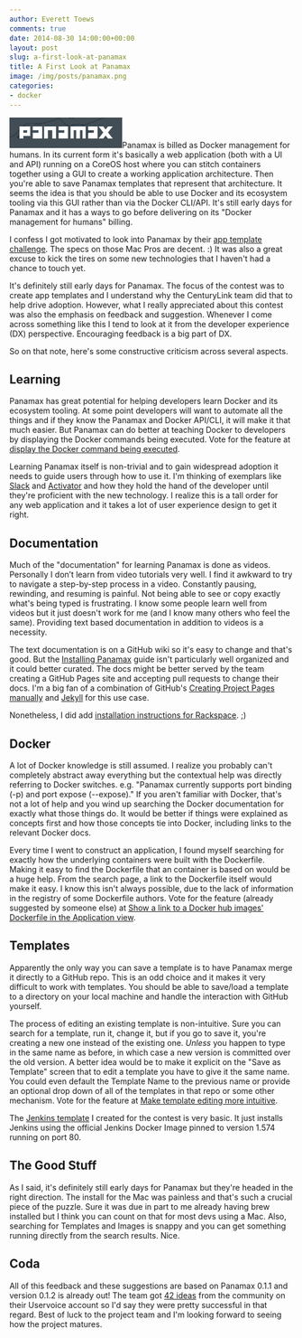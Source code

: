 ```yaml
---
author: Everett Toews
comments: true
date: 2014-08-30 14:00:00+00:00
layout: post
slug: a-first-look-at-panamax
title: A First Look at Panamax
image: /img/posts/panamax.png
categories:
- docker
---
```


<img class="img-right" src="/img/posts/panamax.png"/>Panamax is billed as Docker management for humans. In its current form it's basically a web application (both with a UI and API) running on a CoreOS host where you can stitch containers together using a GUI to create a working application architecture. Then you're able to save Panamax templates that represent that architecture. It seems the idea is that you should be able to use Docker and its ecosystem tooling via this GUI rather than via the Docker CLI/API. It's still early days for Panamax and it has a ways to go before delivering on its "Docker management for humans" billing.

<!--more-->

I confess I got motivated to look into Panamax by their [app template challenge](http://panamax.io/contest). The specs on those Mac Pros are decent. :) It was also a great excuse to kick the tires on some new technologies that I haven't had a chance to touch yet.

It's definitely still early days for Panamax. The focus of the contest was to create app templates and I understand why the CenturyLink team did that to help drive adoption. However, what I really appreciated about this contest was also the emphasis on feedback and suggestion. Whenever I come across something like this I tend to look at it from the developer experience (DX) perspective. Encouraging feedback is a big part of DX.

So on that note, here's some constructive criticism across several aspects.

## Learning

Panamax has great potential for helping developers learn Docker and its ecosystem tooling. At some point developers will want to automate all the things and if they know the Panamax and Docker API/CLI, it will make it that much easier. But Panamax can do better at teaching Docker to developers by displaying the Docker commands being executed. Vote for the feature at [display the Docker command being executed](http://feedback.panamax.io/forums/260899-general/suggestions/6343899-display-the-docker-command-being-executed).

Learning Panamax itself is non-trivial and to gain widespread adoption it needs to guide users through how to use it. I'm thinking of exemplars like [Slack](https://slack.com/) and [Activator](https://typesafe.com/activator) and how they hold the hand of the developer until they're proficient with the new technology. I realize this is a tall order for any web application and it takes a lot of user experience design to get it right.

## Documentation

Much of the "documentation" for learning Panamax is done as videos. Personally I don’t learn from video tutorials very well. I find it awkward to try to navigate a step-by-step process in a video. Constantly pausing, rewinding, and resuming is painful. Not being able to see or copy exactly what's being typed is frustrating. I know some people learn well from videos but it just doesn't work for me (and I know many others who feel the same). Providing text based documentation in addition to videos is a necessity.

The text documentation is on a GitHub wiki so it's easy to change and that's good. But the [Installing Panamax](https://github.com/CenturyLinkLabs/panamax-ui/wiki/Installing-Panamax) guide isn't particularly well organized and it could better curated. The docs might be better served by the team creating a GitHub Pages site and accepting pull requests to change their docs. I'm a big fan of a combination of GitHub's [Creating Project Pages manually](https://help.github.com/articles/creating-project-pages-manually) and [Jekyll](http://jekyllrb.com/) for this use case.

Nonetheless, I did add [installation instructions for Rackspace](https://github.com/CenturyLinkLabs/panamax-ui/wiki/Installing-Panamax#rackspace). ;)

## Docker

A lot of Docker knowledge is still assumed. I realize you probably can't completely abstract away everything but the contextual help was directly referring to Docker switches. e.g. "Panamax currently supports port binding (-p) and port expose (--expose)." If you aren't familiar with Docker, that's not a lot of help and you wind up searching the Docker documentation for exactly what those things do. It would be better if things were explained as concepts first and how those concepts tie into Docker, including links to the relevant Docker docs.

Every time I went to construct an application, I found myself searching for exactly how the underlying containers were built with the Dockerfile. Making it easy to find the Dockerfile that an container is based on would be a huge help. From the search page, a link to the Dockerfile itself would make it easy. I know this isn't always possible, due to the lack of information in the registry of some Dockerfile authors. Vote for the feature (already suggested by someone else) at [Show a link to a Docker hub images' Dockerfile in the Application view](http://feedback.panamax.io/forums/260899-general/suggestions/6288993-show-a-link-to-a-docker-hub-images-dockerfile-in).

## Templates

Apparently the only way you can save a template is to have Panamax merge it directly to a GitHub repo. This is an odd choice and it makes it very difficult to work with templates. You should be able to save/load a template to a directory on your local machine and handle the interaction with GitHub yourself.

The process of editing an existing template is non-intuitive. Sure you can search for a template, run it, change it, but if you go to save it, you're creating a new one instead of the existing one. _Unless_ you happen to type in the same name as before, in which case a new version is committed over the old version. A better idea would be to  make it explicit on the "Save as Template" screen that to edit a template you have to give it the same name. You could even default the Template Name to the previous name or provide an optional drop down of all of the templates in that repo or some other mechanism. Vote for the feature at [Make template editing more intuitive](http://feedback.panamax.io/forums/260899-general/suggestions/6368125-make-template-editing-more-intuitive).

The [Jenkins template](https://github.com/CenturyLinkLabs/panamax-contest-templates/blob/master/jenkins_everett-toews.pmx) I created for the contest is very basic. It just installs Jenkins using the official Jenkins Docker Image pinned to version 1.574 running on port 80.

## The Good Stuff

As I said, it's definitely still early days for Panamax but they're headed in the right direction. The install for the Mac was painless and that's such a crucial piece of the puzzle. Sure it was due in part to me already having brew installed but I think you can count on that for most devs using a Mac. Also, searching for Templates and Images is snappy and you can get something running directly from the search results. Nice.

## Coda

All of this feedback and these suggestions are based on Panamax 0.1.1 and version 0.1.2 is already out! The team got [42 ideas](http://feedback.panamax.io/) from the community on their Uservoice account so I'd say they were pretty successful in that regard. Best of luck to the project team and I'm looking forward to seeing how the project matures.
